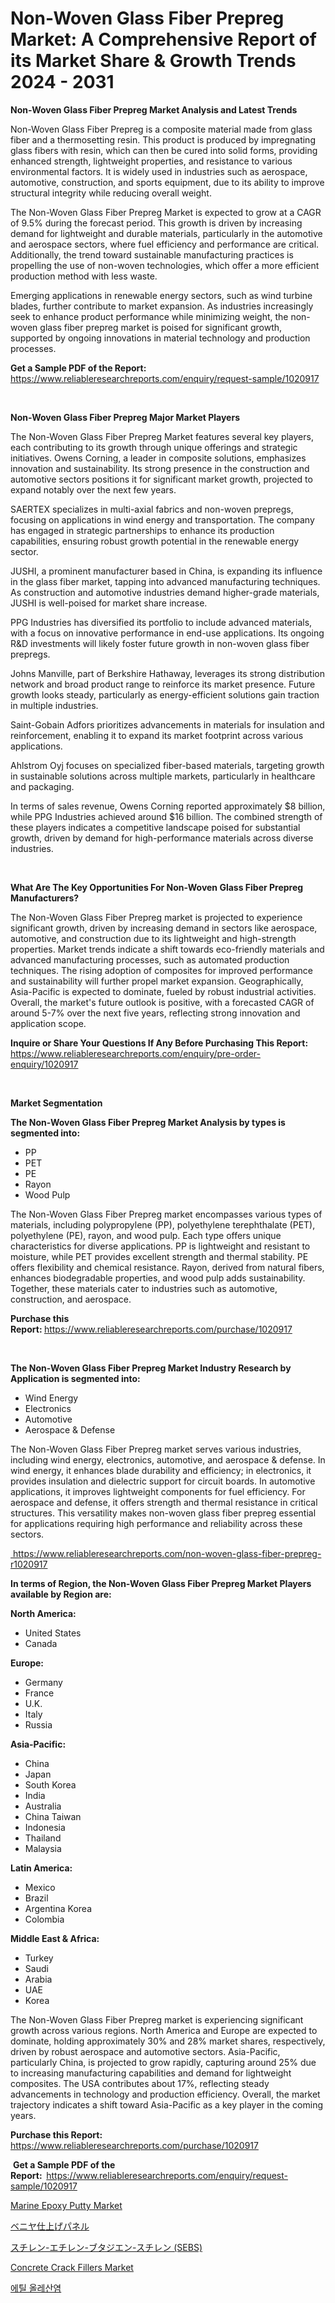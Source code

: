 <p><h1>Non-Woven Glass Fiber Prepreg Market: A Comprehensive Report of its Market Share & Growth Trends 2024 - 2031</h1></p><p><strong>Non-Woven Glass Fiber Prepreg Market Analysis and Latest Trends</strong></p>
<p><p>Non-Woven Glass Fiber Prepreg is a composite material made from glass fiber and a thermosetting resin. This product is produced by impregnating glass fibers with resin, which can then be cured into solid forms, providing enhanced strength, lightweight properties, and resistance to various environmental factors. It is widely used in industries such as aerospace, automotive, construction, and sports equipment, due to its ability to improve structural integrity while reducing overall weight.</p><p>The Non-Woven Glass Fiber Prepreg Market is expected to grow at a CAGR of 9.5% during the forecast period. This growth is driven by increasing demand for lightweight and durable materials, particularly in the automotive and aerospace sectors, where fuel efficiency and performance are critical. Additionally, the trend toward sustainable manufacturing practices is propelling the use of non-woven technologies, which offer a more efficient production method with less waste.</p><p>Emerging applications in renewable energy sectors, such as wind turbine blades, further contribute to market expansion. As industries increasingly seek to enhance product performance while minimizing weight, the non-woven glass fiber prepreg market is poised for significant growth, supported by ongoing innovations in material technology and production processes.</p></p>
<p><strong>Get a Sample PDF of the Report:&nbsp;</strong> <a href="https://www.reliableresearchreports.com/enquiry/request-sample/1020917">https://www.reliableresearchreports.com/enquiry/request-sample/1020917</a></p>
<p>&nbsp;</p>
<p><strong>Non-Woven Glass Fiber Prepreg Major Market Players</strong></p>
<p><p>The Non-Woven Glass Fiber Prepreg Market features several key players, each contributing to its growth through unique offerings and strategic initiatives. Owens Corning, a leader in composite solutions, emphasizes innovation and sustainability. Its strong presence in the construction and automotive sectors positions it for significant market growth, projected to expand notably over the next few years.</p><p>SAERTEX specializes in multi-axial fabrics and non-woven prepregs, focusing on applications in wind energy and transportation. The company has engaged in strategic partnerships to enhance its production capabilities, ensuring robust growth potential in the renewable energy sector.</p><p>JUSHI, a prominent manufacturer based in China, is expanding its influence in the glass fiber market, tapping into advanced manufacturing techniques. As construction and automotive industries demand higher-grade materials, JUSHI is well-poised for market share increase.</p><p>PPG Industries has diversified its portfolio to include advanced materials, with a focus on innovative performance in end-use applications. Its ongoing R&D investments will likely foster future growth in non-woven glass fiber prepregs.</p><p>Johns Manville, part of Berkshire Hathaway, leverages its strong distribution network and broad product range to reinforce its market presence. Future growth looks steady, particularly as energy-efficient solutions gain traction in multiple industries.</p><p>Saint-Gobain Adfors prioritizes advancements in materials for insulation and reinforcement, enabling it to expand its market footprint across various applications.</p><p>Ahlstrom Oyj focuses on specialized fiber-based materials, targeting growth in sustainable solutions across multiple markets, particularly in healthcare and packaging.</p><p>In terms of sales revenue, Owens Corning reported approximately $8 billion, while PPG Industries achieved around $16 billion. The combined strength of these players indicates a competitive landscape poised for substantial growth, driven by demand for high-performance materials across diverse industries.</p></p>
<p>&nbsp;</p>
<p><strong>What Are The Key Opportunities For Non-Woven Glass Fiber Prepreg Manufacturers?</strong></p>
<p><p>The Non-Woven Glass Fiber Prepreg market is projected to experience significant growth, driven by increasing demand in sectors like aerospace, automotive, and construction due to its lightweight and high-strength properties. Market trends indicate a shift towards eco-friendly materials and advanced manufacturing processes, such as automated production techniques. The rising adoption of composites for improved performance and sustainability will further propel market expansion. Geographically, Asia-Pacific is expected to dominate, fueled by robust industrial activities. Overall, the market's future outlook is positive, with a forecasted CAGR of around 5-7% over the next five years, reflecting strong innovation and application scope.</p></p>
<p><strong>Inquire or Share Your Questions If Any Before Purchasing This Report:</strong> <a href="https://www.reliableresearchreports.com/enquiry/pre-order-enquiry/1020917">https://www.reliableresearchreports.com/enquiry/pre-order-enquiry/1020917</a></p>
<p>&nbsp;</p>
<p><strong>Market Segmentation</strong></p>
<p><strong>The Non-Woven Glass Fiber Prepreg Market Analysis by types is segmented into:</strong></p>
<p><ul><li>PP</li><li>PET</li><li>PE</li><li>Rayon</li><li>Wood Pulp</li></ul></p>
<p><p>The Non-Woven Glass Fiber Prepreg market encompasses various types of materials, including polypropylene (PP), polyethylene terephthalate (PET), polyethylene (PE), rayon, and wood pulp. Each type offers unique characteristics for diverse applications. PP is lightweight and resistant to moisture, while PET provides excellent strength and thermal stability. PE offers flexibility and chemical resistance. Rayon, derived from natural fibers, enhances biodegradable properties, and wood pulp adds sustainability. Together, these materials cater to industries such as automotive, construction, and aerospace.</p></p>
<p><strong>Purchase this Report:&nbsp;</strong><a href="https://www.reliableresearchreports.com/purchase/1020917">https://www.reliableresearchreports.com/purchase/1020917</a></p>
<p>&nbsp;</p>
<p><strong>The Non-Woven Glass Fiber Prepreg Market Industry Research by Application is segmented into:</strong></p>
<p><ul><li>Wind Energy</li><li>Electronics</li><li>Automotive</li><li>Aerospace & Defense</li></ul></p>
<p><p>The Non-Woven Glass Fiber Prepreg market serves various industries, including wind energy, electronics, automotive, and aerospace & defense. In wind energy, it enhances blade durability and efficiency; in electronics, it provides insulation and dielectric support for circuit boards. In automotive applications, it improves lightweight components for fuel efficiency. For aerospace and defense, it offers strength and thermal resistance in critical structures. This versatility makes non-woven glass fiber prepreg essential for applications requiring high performance and reliability across these sectors.</p></p>
<p><a href="https://www.reliableresearchreports.com/non-woven-glass-fiber-prepreg-r1020917">&nbsp;https://www.reliableresearchreports.com/non-woven-glass-fiber-prepreg-r1020917</a></p>
<p><strong>In terms of Region, the Non-Woven Glass Fiber Prepreg Market Players available by Region are:</strong></p>
<p>
    <p> <strong> North America: </strong>
        <ul>
            <li>United States</li>
            <li>Canada</li>
        </ul>
        </p> 
    <p> <strong> Europe: </strong>
        <ul>
            <li>Germany</li>
            <li>France</li>
            <li>U.K.</li>
            <li>Italy</li>
            <li>Russia</li>
        </ul>
        </p> 
    <p> <strong> Asia-Pacific: </strong>
        <ul>
            <li>China</li>
            <li>Japan</li>
            <li>South Korea</li>
            <li>India</li>
            <li>Australia</li>
            <li>China Taiwan</li>
            <li>Indonesia</li>
            <li>Thailand</li>
            <li>Malaysia</li>
        </ul>
        </p> 
    <p> <strong> Latin America: </strong>
        <ul>
            <li>Mexico</li>
            <li>Brazil</li>
            <li>Argentina Korea</li>
            <li>Colombia</li>
        </ul>
        </p> 
    <p> <strong> Middle East & Africa: </strong>
        <ul>
            <li>Turkey</li>
            <li>Saudi</li>
            <li>Arabia</li>
            <li>UAE</li>
            <li>Korea</li>
        </ul>
    </p>
    </p>
<p><p>The Non-Woven Glass Fiber Prepreg market is experiencing significant growth across various regions. North America and Europe are expected to dominate, holding approximately 30% and 28% market shares, respectively, driven by robust aerospace and automotive sectors. Asia-Pacific, particularly China, is projected to grow rapidly, capturing around 25% due to increasing manufacturing capabilities and demand for lightweight composites. The USA contributes about 17%, reflecting steady advancements in technology and production efficiency. Overall, the market trajectory indicates a shift toward Asia-Pacific as a key player in the coming years.</p></p>
<p><strong>Purchase this Report: </strong><a href="https://www.reliableresearchreports.com/purchase/1020917">https://www.reliableresearchreports.com/purchase/1020917</a></p>
<p>&nbsp;<strong>Get a Sample PDF of the Report:&nbsp;&nbsp;</strong><a href="https://www.reliableresearchreports.com/enquiry/request-sample/1020917">https://www.reliableresearchreports.com/enquiry/request-sample/1020917</a></p>
<p><strong></strong></p>
<p><p><a href="https://issuu.com/reportprime-2/docs/marine-epoxy-putty-market-size-2030_2d53b8c256a472">Marine Epoxy Putty Market</a></p><p><a href="https://medium.com/@larrylemkert567/veneer-faced-panels-market-%E3%81%AE%E3%82%B0%E3%83%AD%E3%83%BC%E3%83%90%E3%83%AB%E5%B8%82%E5%A0%B4%E6%A6%82%E8%A6%81%E3%81%AF-%E4%B8%96%E7%95%8C%E3%81%8A%E3%82%88%E3%81%B3%E4%B8%BB%E8%A6%81%E5%B8%82%E5%A0%B4%E3%81%AB%E3%81%8A%E3%81%91%E3%82%8B%E6%A5%AD%E7%95%8C%E3%81%AB%E5%BD%B1%E9%9F%BF%E3%82%92%E4%B8%8E%E3%81%88%E3%82%8B%E4%B8%BB%E8%A6%81%E3%81%AA%E3%83%88%E3%83%AC%E3%83%B3%E3%83%89%E3%81%AB%E3%81%A4%E3%81%84%E3%81%A6-%E7%8B%AC%E8%87%AA%E3%81%AE%E8%A6%96%E7%82%B9%E3%82%92%E6%8F%90%E4%BE%9B%E3%81%97%E3%81%BE%E3%81%99-7934cd071f6d">ベニヤ仕上げパネル</a></p><p><a href="https://medium.com/@uyjtuy6/styrene-ethylene-butadiene-styrene-sebs-c637c687eed0">スチレン-エチレン-ブタジエン-スチレン (SEBS)</a></p><p><a href="https://issuu.com/reportprime-2/docs/concrete-crack-fillers-market-size-_f765c5505053f0">Concrete Crack Fillers Market</a></p><p><a href="https://medium.com/@marielesch2023/%EC%84%B8%EA%B3%84-ethyl-oleate-market-%EC%9D%80-2024%EC%97%90%EC%84%9C-2031%EB%A1%9C-%EC%97%B0%ED%8F%89%EA%B7%A0-%EC%A6%9D%EA%B0%80%EC%9C%A8%EC%9D%84-%EB%B3%B4%EC%9D%BC-%EA%B2%83%EC%9C%BC%EB%A1%9C-%EC%98%88%EC%83%81%EB%90%A9%EB%8B%88%EB%8B%A4-c64b66b8778e">에틸 올레산염</a></p></p>
